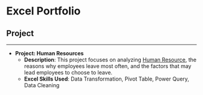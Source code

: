 # Excel Portfolio

## Project
---
- **Project: Human Resources**
  - **Description**: This project focuses on analyzing <a href="https://www.kaggle.com/datasets/rhuebner/human-resources-data-set">Human Resource</a>, the reasons why employees leave most often, and the factors that may lead employees to choose to leave.
  - **Excel Skills Used**: Data Transformation, Pivot Table, Power Query, Data Cleaning
